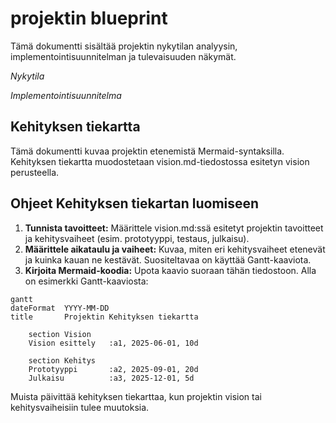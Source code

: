 # projektin blueprint

Tämä dokumentti sisältää projektin nykytilan analyysin, implementointisuunnitelman ja tulevaisuuden näkymät.

*Nykytila*

*Implementointisuunnitelma*

## Kehityksen tiekartta

Tämä dokumentti kuvaa projektin etenemistä Mermaid-syntaksilla. Kehityksen tiekartta muodostetaan vision.md-tiedostossa esitetyn vision perusteella.

## Ohjeet Kehityksen tiekartan luomiseen

1. **Tunnista tavoitteet:** Määrittele vision.md:ssä esitetyt projektin tavoitteet ja kehitysvaiheet (esim. prototyyppi, testaus, julkaisu).
2. **Määrittele aikataulu ja vaiheet:** Kuvaa, miten eri kehitysvaiheet etenevät ja kuinka kauan ne kestävät. Suositeltavaa on käyttää Gantt-kaaviota.
3. **Kirjoita Mermaid-koodia:** Upota kaavio suoraan tähän tiedostoon. Alla on esimerkki Gantt-kaaviosta:

```text
gantt
dateFormat  YYYY-MM-DD
title       Projektin Kehityksen tiekartta

    section Vision
    Vision esittely   :a1, 2025-06-01, 10d

    section Kehitys
    Prototyyppi       :a2, 2025-09-01, 20d
    Julkaisu          :a3, 2025-12-01, 5d
```

Muista päivittää kehityksen tiekarttaa, kun projektin vision tai kehitysvaiheisiin tulee muutoksia.
